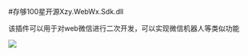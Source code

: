 ﻿#存够100星开源Xzy.WebWx.Sdk.dll 

该插件可以用于对web微信进行二次开发，可以实现微信机器人等类似功能

![](https://github.com/xuzeyu91/WebWx.Core/blob/master/custom1.gif)